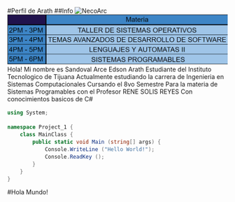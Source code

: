 #Perfil de Arath
##Info
![NecoArc](https://media.tenor.com/Vb3g5JF3MB4AAAAj/neco-arc-taunt.gif)
![MiHorario](https://github.com/BearNX/BearNK/blob/main/HorarioGit.png)
Hola! Mi nombre es Sandoval Arce Edson Arath
Estudiante del Instituto Tecnologico de Tijuana
Actualmente estudiando la carrera de Ingenieria en Sistemas Computacionales
Cursando el 8vo Semestre
Para la materia de Sistemas Programables con el Profesor RENE SOLIS REYES
Con conocimientos basicos de C#

```csharp
using System;

namespace Project_1 {
    class MainClass {
        public static void Main (string[] args) {
            Console.WriteLine ("Hello World!");
            Console.ReadKey ();
        }
    }
}
```
#Hola Mundo!
